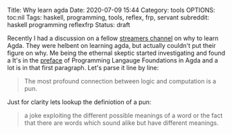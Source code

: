 Title: Why learn agda
Date: 2020-07-09 15:44
Category: tools
OPTIONS: toc:nil
Tags: haskell, programming, tools, reflex, frp, servant
subreddit: haskell programming reflexfrp
Status: draft

Recently I had a discussion on a fellow [streamers channel](https://www.twitch.tv/freeman42x) on why to learn Agda.
They were helbent on learning agda, but actually couldn't put their figure on why.
Me being the ethernal skeptic started investigating and found a 
It's in the [preface](https://plfa.github.io/Preface/) of Programming Langauge Foundations in Agda and a lot is in
that first paragraph.
Let's parse it line by line:

> The most profound connection between logic and computation is a pun. 

Just for clarity lets lookup the definiotion of a pun:

> a joke exploiting the different possible meanings of a word or the fact that there are words which sound alike but have different meanings.


